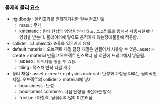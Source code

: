 ### 물제의 물리 요소

* rigidbody : 물리효과를 받게하기위한 필수 컴포넌트
  * mass : 무게 
  * kinematic : 물리 현상의 영향을 받지 않고, 스크립트를 통해서 이동시킬때만 영향을 받는다. 플레이어에 닿아도 움직이지 않는장애물들에 적용함.
* collider : 타 object와 충돌을 일으키지 않음. 
* default material : 오브젝트 재질 결정
  재질은 만들어서 사용할 수 있음. asset > create > material 만들고 오브젝트 인스팩터 창 하단에 드레그해서 넣음됨.
   * albedo : 이미지를 넣을 수 있음.
   * tiling : 택스쳐 반복 타일 개수.
* 물리 재질 : asset > create > physics material : 탄성과 마찰을 다루는 물리적인 재질. 오브젝트의 collider > material에 넣기
   * bounciness : 탄성 
   * bounciness combine : 다음 탄성을 계산하는 방식
   * friction : 마찰력. 낮을수록 많이 미끄러짐.
